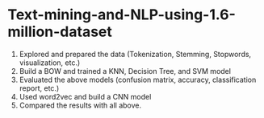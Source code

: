 # Text-mining-and-NLP-using-1.6-million-dataset

1. Explored and prepared the data (Tokenization, Stemming, Stopwords, visualization, etc.)
2. Build a BOW and trained a KNN, Decision Tree, and SVM model
3. Evaluated the above models (confusion matrix, accuracy, classification report, etc.)
4. Used word2vec and build a CNN model
5. Compared the results with all above.
